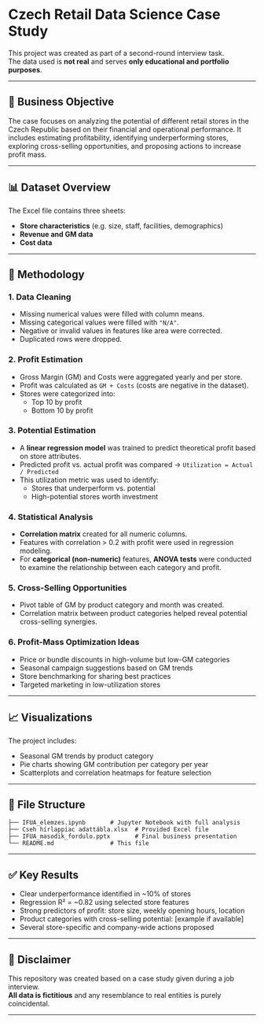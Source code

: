 # Czech Retail Data Science Case Study

This project was created as part of a second-round interview task.  
The data used is **not real** and serves **only educational and portfolio purposes**.

---

## 📌 Business Objective

The case focuses on analyzing the potential of different retail stores in the Czech Republic based on their financial and operational performance. It includes estimating profitability, identifying underperforming stores, exploring cross-selling opportunities, and proposing actions to increase profit mass.

---

## 📊 Dataset Overview

The Excel file contains three sheets:
- **Store characteristics** (e.g. size, staff, facilities, demographics)
- **Revenue and GM data**
- **Cost data**

---

## 🧠 Methodology

### 1. Data Cleaning
- Missing numerical values were filled with column means.
- Missing categorical values were filled with `"N/A"`.
- Negative or invalid values in features like area were corrected.
- Duplicated rows were dropped.

### 2. Profit Estimation
- Gross Margin (GM) and Costs were aggregated yearly and per store.
- Profit was calculated as `GM + Costs` (costs are negative in the dataset).
- Stores were categorized into:
  - Top 10 by profit
  - Bottom 10 by profit

### 3. Potential Estimation
- A **linear regression model** was trained to predict theoretical profit based on store attributes.
- Predicted profit vs. actual profit was compared → `Utilization = Actual / Predicted`
- This utilization metric was used to identify:
  - Stores that underperform vs. potential
  - High-potential stores worth investment

### 4. Statistical Analysis
- **Correlation matrix** created for all numeric columns.
- Features with correlation > 0.2 with profit were used in regression modeling.
- For **categorical (non-numeric)** features, **ANOVA tests** were conducted to examine the relationship between each category and profit.

### 5. Cross-Selling Opportunities
- Pivot table of GM by product category and month was created.
- Correlation matrix between product categories helped reveal potential cross-selling synergies.

### 6. Profit-Mass Optimization Ideas
- Price or bundle discounts in high-volume but low-GM categories
- Seasonal campaign suggestions based on GM trends
- Store benchmarking for sharing best practices
- Targeted marketing in low-utilization stores

---

## 📈 Visualizations
The project includes:
- Seasonal GM trends by product category
- Pie charts showing GM contribution per category per year
- Scatterplots and correlation heatmaps for feature selection

---

## 📂 File Structure

```
├── IFUA_elemzes.ipynb       # Jupyter Notebook with full analysis
├── Cseh hírlappiac adattábla.xlsx  # Provided Excel file
├── IFUA_masodik_fordulo.pptx       # Final business presentation
└── README.md                # This file
```

---

## ✅ Key Results

- Clear underperformance identified in ~10% of stores
- Regression R² = ~0.82 using selected store features
- Strong predictors of profit: store size, weekly opening hours, location
- Product categories with cross-selling potential: [example if available]
- Several store-specific and company-wide actions proposed

---

## 🔐 Disclaimer

This repository was created based on a case study given during a job interview.  
**All data is fictitious** and any resemblance to real entities is purely coincidental.

---